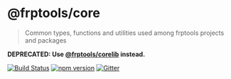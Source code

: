 # @frptools/core

> Common types, functions and utilities used among frptools projects and packages

**DEPRECATED: Use [@frptools/corelib](https://github.com/frptools/corelib) instead.**

[![Build Status](https://travis-ci.org/frptools/core.svg?branch=master)](https://travis-ci.org/frptools/core)
[![npm version](https://badge.fury.io/js/%40frptools%2Fcore.svg)](https://badge.fury.io/js/%40frptools%2Fcore)
[![Gitter](https://badges.gitter.im/gitterHQ/gitter.svg)](https://gitter.im/FRPTools/Lobby)
